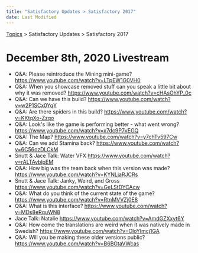 ```yaml
---
title: "Satisfactory Updates > Satisfactory 2017"
date: Last Modified
---
```

[Topics](../../topics.md) > Satisfactory Updates > Satisfactory 2017

# December 8th, 2020 Livestream
* Q&A: Please reintroduce the Mining mini-game? https://www.youtube.com/watch?v=LTpEW1G0VH0
* Q&A: When you showcase removed stuff can you speak a little bit about why it was removed? https://www.youtube.com/watch?v=cHAsOhYP_0c
* Q&A: Can we have this build? https://www.youtube.com/watch?v=w2P1SCx0YqY
* Q&A: Are there spiders in this build? https://www.youtube.com/watch?v=KKtqXo-Zzqo
* Q&A: Look's like the game is performing better - what went wrong? https://www.youtube.com/watch?v=x7dc9P7vEGQ
* Q&A: The Map? https://www.youtube.com/watch?v=y7chTv597Cw
* Q&A: Can we add Stamina back? https://www.youtube.com/watch?v=6C56ozDLCkM
* Snutt & Jace Talk: Water VFX https://www.youtube.com/watch?v=rALTAvblpEM
* Q&A: How big was the team back when this version was made? https://www.youtube.com/watch?v=KYNLjaRJCRs
* Snutt & Jace Talk: Janky, Weird, and Gross https://www.youtube.com/watch?v=GeLStDYCAcw
* Q&A: What do you think of the current state of the game? https://www.youtube.com/watch?v=RtnMVVZj0E8
* Q&A: What is this interface? https://www.youtube.com/watch?v=MDs8eRquWN8
* Jace Talk: Natalie https://www.youtube.com/watch?v=AmdGZXxyt6Y
* Q&A: How come the translations are weird when it was natively made in Swedish? https://www.youtube.com/watch?v=OloYImcj1GA
* Q&A: Will you be making these older versions public? https://www.youtube.com/watch?v=B6BGtaVWcas
